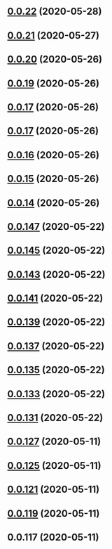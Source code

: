 ## [0.0.22](https://github.com/cookiescrumbs/release-sandbox/compare/0.0.19...0.0.22) (2020-05-28)



## [0.0.21](https://github.com/cookiescrumbs/release-sandbox/compare/0.0.19...0.0.21) (2020-05-27)



## [0.0.20](https://github.com/cookiescrumbs/release-sandbox/compare/0.0.18...0.0.20) (2020-05-26)



## [0.0.19](https://github.com/cookiescrumbs/release-sandbox/compare/0.0.16...0.0.19) (2020-05-26)



## [0.0.17](https://github.com/cookiescrumbs/release-sandbox/compare/0.0.16...0.0.17) (2020-05-26)



## [0.0.17](https://github.com/cookiescrumbs/release-sandbox/compare/0.0.15...0.0.17) (2020-05-26)



## [0.0.16](https://github.com/cookiescrumbs/release-sandbox/compare/0.0.14...0.0.16) (2020-05-26)



## [0.0.15](https://github.com/cookiescrumbs/release-sandbox/compare/0.0.13...0.0.15) (2020-05-26)



## [0.0.14](https://github.com/cookiescrumbs/release-sandbox/compare/0.0.146...0.0.14) (2020-05-26)



## [0.0.147](https://github.com/cookiescrumbs/release-sandbox/compare/0.0.144...0.0.147) (2020-05-22)



## [0.0.145](https://github.com/cookiescrumbs/release-sandbox/compare/0.0.142...0.0.145) (2020-05-22)



## [0.0.143](https://github.com/cookiescrumbs/release-sandbox/compare/0.0.140...0.0.143) (2020-05-22)



## [0.0.141](https://github.com/cookiescrumbs/release-sandbox/compare/0.0.136...0.0.141) (2020-05-22)



## [0.0.139](https://github.com/cookiescrumbs/release-sandbox/compare/0.0.136...0.0.139) (2020-05-22)



## [0.0.137](https://github.com/cookiescrumbs/release-sandbox/compare/0.0.134...0.0.137) (2020-05-22)



## [0.0.135](https://github.com/cookiescrumbs/release-sandbox/compare/0.0.132...0.0.135) (2020-05-22)



## [0.0.133](https://github.com/cookiescrumbs/release-sandbox/compare/0.0.129...0.0.133) (2020-05-22)



## [0.0.131](https://github.com/cookiescrumbs/release-sandbox/compare/0.0.126...0.0.131) (2020-05-22)



## [0.0.127](https://github.com/cookiescrumbs/release-sandbox/compare/0.0.124...0.0.127) (2020-05-11)



## [0.0.125](https://github.com/cookiescrumbs/release-sandbox/compare/0.0.120...0.0.125) (2020-05-11)



## [0.0.121](https://github.com/cookiescrumbs/release-sandbox/compare/0.0.117...0.0.121) (2020-05-11)



## [0.0.119](https://github.com/cookiescrumbs/release-sandbox/compare/0.0.116...0.0.119) (2020-05-11)



## 0.0.117 (2020-05-11)




